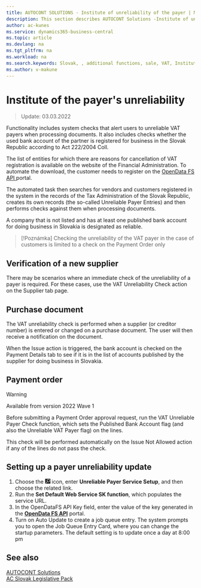 ```yaml
---
title: AUTOCONT SOLUTIONS - Institute of unreliability of the payer | Microsoft Docs
description: This section describes AUTOCONT Solutions -Institute of unreliability of the payer
author: ac-kunes
ms.service: dynamics365-business-central
ms.topic: article
ms.devlang: na
ms.tgt_pltfrm: na
ms.workload: na
ms.search.keywords: Slovak, , additional functions, sale, VAT, Institute of the payer's unreliability
ms.author: v-makune
---
```


# Institute of the payer's unreliability
> Update: 03.03.2022

Functionality includes system checks that alert users to unreliable VAT payers when processing documents. It also includes checks whether the used bank account of the partner is registered for business in the Slovak Republic according to Act 222/2004 Coll.

The list of entities for which there are reasons for cancellation of VAT registration is available on the website of the Financial Administration. To automate the download, the customer needs to register on the [OpenData FS API ](https://opendata.financnasprava.sk/en/page/openapi) portal. 

The automated task then searches for vendors and customers registered in the system in the records of the Tax Administration of the Slovak Republic, creates its own records (the so-called Unreliable Payer Entries) and then performs checks against them when processing documents.

A company that is not listed and has at least one published bank account for doing business in Slovakia is designated as reliable.

> [!Poznámka]
> Checking the unreliability of the VAT payer in the case of customers is 
limited to a check on the Payment Order only

## Verification of a new supplier
There may be scenarios where an immediate check of the unreliability of a payer is required. For these cases, use the VAT Unreliability Check action on the Supplier tab page.

## Purchase document
The VAT unreliability check is performed when a supplier (or creditor number) is entered or changed on a purchase document. The user will then receive a notification on the document.

When the Issue action is triggered, the bank account is checked on the Payment Details tab to see if it is in the list of accounts published by the supplier for doing business in Slovakia.
## Payment order

> [!WARNING]
> Available from version 2022 Wave 1

Before submitting a Payment Order approval request, run the VAT Unreliable Payer Check function, which sets the Published Bank Account flag (and also the Unreliable VAT Payer flag) on the lines.

This check will be performed automatically on the Issue Not Allowed action if any of the lines do not pass the check.
## Setting up a payer unreliability update

1.	Choose the ![Lightbulb that opens the Tell Me feature.](media/ui-search/search_small.png "Tell me what you want to do") icon, enter **Unreliable Payer Service Setup**, and then choose the related link. 
2. Run the **Set Default Web Service SK function**, which populates the service URL.
3. In the OpenDataFS API Key field, enter the value of the key generated in the **[OpenData FS API](https://opendata.financnasprava.sk/en/page/openapi)**
portal.
4. Turn on Auto Update to create a job queue entry. The system prompts you to open the Job Queue Entry Card, where you can change the startup parameters. The default setting is to update once a day at 8:00 pm

## See also

[AUTOCONT Solutions](../index.md)  
[AC Slovak Legislative Pack](ac-sk-legislative-pack.md)
